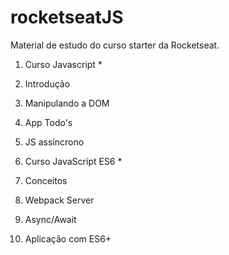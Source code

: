 # rocketseatJS
Material de estudo do curso starter da Rocketseat.

1. Curso Javascript *
1. Introdução 
2. Manipulando a DOM 
3. App Todo's 
4. JS assíncrono

2. Curso JavaScript ES6 *
1. Conceitos 
2. Webpack Server 
3. Async/Await 
4. Aplicação com ES6+
